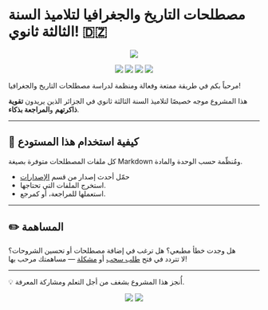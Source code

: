 # مصطلحات التاريخ والجغرافيا لتلاميذ السنة الثالثة ثانوي! 🇩🇿

<p align="center">
    <a href="README.md"><img src="https://img.shields.io/badge/English%20Version-Click%20Here-blue?style=for-the-badge&logo=readdotcv&logoColor=74c7ec&labelColor=363a4f&color=74c7ec"></a>
</p>

<p align="center">
    <a><img src="https://img.shields.io/github/repo-size/Mouadhbendjedidi/Hisgeo-terminology?colorA=363a4f&colorB=f9e2af&style=for-the-badge&logo=databricks&logoColor=f9e2af"></a>
    <a href="https://github.com/Mouadhbendjedidi/Hisgeo-terminology/issues"><img src="https://img.shields.io/github/issues/Mouadhbendjedidi/Hisgeo-terminology?colorA=363a4f&colorB=cba6f7&style=for-the-badge&logo=hoppscotch&logoColor=cba6f7"></a>
    <a href="https://github.com/Mouadhbendjedidi/Hisgeo-terminology/contributors"><img src="https://img.shields.io/github/contributors/Mouadhbendjedidi/Hisgeo-terminology?colorA=363a4f&colorB=a6e3a1&style=for-the-badge&logo=starship&logoColor=a6e3a1"></a>
    <a href="https://conventionalcommits.org"><img src="https://img.shields.io/badge/Conventional%20Commits-1.0.0-blue?style=for-the-badge&logo=conventionalcommits&logoColor=white&labelColor=363a4f&color=f38ba8"></a>
</p>

مرحباً بكم في طريقة ممتعة وفعالة ومنظمة لدراسة مصطلحات التاريخ والجغرافيا!

هذا المشروع موجه خصيصًا لتلاميذ السنة الثالثة ثانوي في الجزائر الذين يريدون **تقوية ذاكرتهم** و**المراجعة بذكاء**.

---

## 📂 كيفية استخدام هذا المستودع

كل ملفات المصطلحات متوفرة بصيغة Markdown ومُنظّمة حسب الوحدة والمادة.

- حمّل أحدث إصدار من قسم [الإصدارات](https://github.com/Mouadhbendjedidi/Hisgeo-terminology/releases)
- استخرج الملفات التي تحتاجها.
- استعملها للمراجعة، أو كمرجع.

---

## ✏️ المساهمة

هل وجدت خطأ مطبعي؟ هل ترغب في إضافة مصطلحات أو تحسين الشروحات؟  
لا تتردد في فتح [طلب سحب](https://github.com/thakira-dz/3as-terminology/pulls) أو [مشكلة](https://github.com/thakira-dz/3as-terminology/issues) — مساهمتك مرحب بها!

---

💡 أُنجز هذا المشروع بشغف من أجل التعلم ومشاركة المعرفة.

<p align="center"> 
         <a href="https://www.instagram.com/Mouadhbendjedidi"><img src="https://img.shields.io/badge/Instagram-E4405F?style=for-the-badge&logo=instagram&logoColor=ffffff"></a> 
         <a href="https://x.com/mouadhbendjedid"><img src="https://img.shields.io/badge/Twitter-000000?style=for-the-badge&logo=x&logoColor=ffffff"></a> 
 </p>

